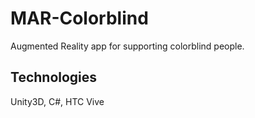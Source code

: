 # MAR-Colorblind

Augmented Reality app for supporting colorblind people.

## Technologies
Unity3D, C#, HTC Vive
